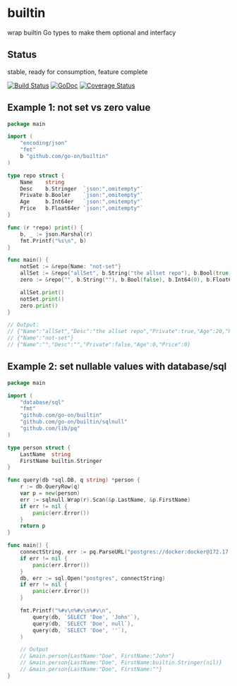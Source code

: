 builtin
=======

wrap builtin Go types to make them optional and interfacy

Status
------

stable, ready for consumption, feature complete

[![Build Status](https://secure.travis-ci.org/go-on/builtin.png)](http://travis-ci.org/go-on/builtin) [![GoDoc](https://godoc.org/github.com/go-on/builtin?status.png)](http://godoc.org/github.com/go-on/builtin) [![Coverage Status](https://img.shields.io/coveralls/go-on/builtin.svg)](https://coveralls.io/r/go-on/builtin?branch=master)

Example 1: not set vs zero value
--------------------------------

```go
package main

import (
    "encoding/json"
    "fmt"
    b "github.com/go-on/builtin"
)

type repo struct {
    Name    string
    Desc    b.Stringer  `json:",omitempty"`
    Private b.Booler    `json:",omitempty"`
    Age     b.Int64er   `json:",omitempty"`
    Price   b.Float64er `json:",omitempty"`
}

func (r *repo) print() {
    b, _ := json.Marshal(r)
    fmt.Printf("%s\n", b)
}

func main() {
    notSet := &repo{Name: "not-set"}
    allSet := &repo{"allSet", b.String("the allset repo"), b.Bool(true), b.Int64(20), b.Float64(4.5)}
    zero := &repo{"", b.String(""), b.Bool(false), b.Int64(0), b.Float64(0)}

    allSet.print()
    notSet.print()
    zero.print()
}

// Output:
// {"Name":"allSet","Desc":"the allset repo","Private":true,"Age":20,"Price":4.5}
// {"Name":"not-set"}
// {"Name":"","Desc":"","Private":false,"Age":0,"Price":0}
```

Example 2: set nullable values with database/sql
------------------------------------------------

```go
package main

import (
    "database/sql"
    "fmt"
    "github.com/go-on/builtin"
    "github.com/go-on/builtin/sqlnull"
    "github.com/lib/pq"
)

type person struct {
    LastName  string
    FirstName builtin.Stringer
}

func query(db *sql.DB, q string) *person {
    r := db.QueryRow(q)
    var p = new(person)
    err := sqlnull.Wrap(r).Scan(&p.LastName, &p.FirstName)
    if err != nil {
        panic(err.Error())
    }
    return p
}

func main() {
    connectString, err := pq.ParseURL("postgres://docker:docker@172.17.0.2:5432/pgsqltest")
    if err != nil {
        panic(err.Error())
    }
    db, err := sql.Open("postgres", connectString)
    if err != nil {
        panic(err.Error())
    }

    fmt.Printf("%#v\n%#v\n%#v\n",
        query(db, `SELECT 'Doe', 'John'`),
        query(db, `SELECT 'Doe', null`),
        query(db, `SELECT 'Doe', ''`),
    )

    // Output
    // &main.person{LastName:"Doe", FirstName:"John"}
    // &main.person{LastName:"Doe", FirstName:builtin.Stringer(nil)}
    // &main.person{LastName:"Doe", FirstName:""}
}
```